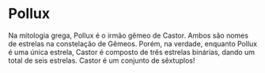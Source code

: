 # Pollux

Na mitologia grega, Pollux é o irmão gêmeo de Castor. Ambos são nomes de
estrelas na constelação de Gêmeos. Porém, na verdade, enquanto Pollux é uma
única estrela, Castor é composto de três estrelas binárias, dando um total de
seis estrelas. Castor é um conjunto de sêxtuplos!
